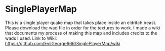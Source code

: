 # SinglePlayerMap
This is a single player quake map that takes place inside an eldritch beast.
Please download the wad file in order for the textures to work.
I made a wiki that documents my process of making this map and includes credits to the wads I used.
Link to Wiki: https://github.com/EvilGeorge666/SinglePlayerMap/wiki
